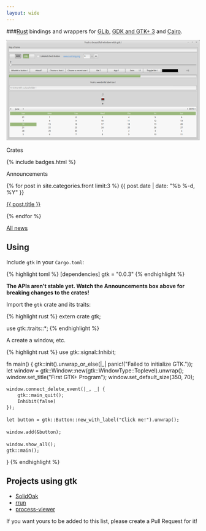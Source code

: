 ```yaml
---
layout: wide
---
```


<div class="intro-col-wrapper">
  <div class="intro-col intro-col-1" markdown="1">

###[Rust] bindings and wrappers for [GLib], [GDK and GTK+ 3][GTK] and [Cairo].

[![GTK screenshot](gtk.png)](gtk.png)

[Rust]: https://www.rust-lang.org/
[GLib]: https://developer.gnome.org/glib/stable/
[GTK]: https://developer.gnome.org/gtk3/stable/
[Cairo]: http://cairographics.org/documentation/

  </div>
  <div class="intro-col intro-col-2">
    <p class="page-heading"> Crates </p>
    {% include badges.html %}
    <p class="page-heading"> Announcements </p>
    {% for post in site.categories.front limit:3 %}
      <span class="post-meta">{{ post.date | date: "%b %-d, %Y" }}</span>
      <p>
        <a href="{{ post.url | prepend: site.baseurl }}">{{ post.title }}</a>
      </p>
    {% endfor %}
      <p>
        <a href="{{ pages.news.url | prepend: site.baseurl }}">All news</a>
      </p>
    </div>
  </div>
</div>

## Using

Include `gtk` in your `Cargo.toml`:

{% highlight toml %}
[dependencies]
gtk = "0.0.3"
{% endhighlight %}

__The APIs aren't stable yet. Watch the Announcements box above for breaking changes to the crates!__

Import the `gtk` crate and its traits:

{% highlight rust %}
extern crate gtk;

use gtk::traits::*;
{% endhighlight %}

A create a window, etc.

{% highlight rust %}
use gtk::signal::Inhibit;

fn main() {
    gtk::init().unwrap_or_else(|_| panic!("Failed to initialize GTK."));
    let window = gtk::Window::new(gtk::WindowType::Toplevel).unwrap();
    window.set_title("First GTK+ Program");
    window.set_default_size(350, 70);

    window.connect_delete_event(|_, _| {
        gtk::main_quit();
        Inhibit(false)
    });

    let button = gtk::Button::new_with_label("Click me!").unwrap();

    window.add(&button);

    window.show_all();
    gtk::main();
}
{% endhighlight %}

## Projects using gtk
* [SolidOak](https://github.com/oakes/SolidOak)
* [rrun](https://github.com/buster/rrun)
* [process-viewer](https://github.com/GuillaumeGomez/process-viewer)

If you want yours to be added to this list, please create a Pull Request for it!

